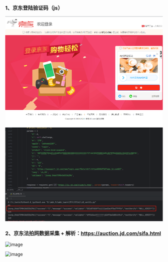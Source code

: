 ### 1、京东登陆验证码（js） 
![img_1.png](img_1.png)
![img.png](img.png)
### 2、京东法拍网数据采集 + 解析：https://auction.jd.com/sifa.html

![image](https://github.com/wu50416/spider_projects/assets/103317042/d62270d9-f1a4-4ca8-b822-7f3dcc7a8b2f)


![image](https://github.com/wu50416/spider_projects/assets/103317042/26240bba-6459-45e1-84d4-aefb85ec5402)

